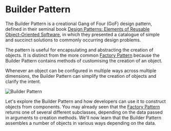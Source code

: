 # Builder Pattern

The Builder Pattern is a creational Gang of Four (GoF) design pattern,  defined in their seminal book [ Design Patterns: Elements of Reusable Object-Oriented Software](https://amzn.to/2N22a2H), in which they presented a catalogue of simple and succinct solutions to commonly occurring design problems.

The pattern is useful for encapsulating and abstracting the creation of objects. It is distinct from the more common [Factory Pattern](https://garywoodfine.com/factory-method-design-pattern/) because the Builder Pattern contains methods of customising the creation of an object.

Whenever an object can be configured in multiple ways across multiple dimensions, the Builder Pattern can simplify the creation of objects and clarify the intent. 

![Builder Pattern](https://garywoodfine.com/wp-content/uploads/2018/11/BuilderPattern.png)

Let's explore the Builder Pattern and how developers can use it to construct objects from components.  You may already seen that the [Factory Pattern](https://garywoodfine.com/factory-method-design-pattern/) returns one of several different subclasses, depending on the data passed in arguments to creation methods.
We'll now learn that the Builder Pattern assembles a number of objects in various ways depending on the data.

